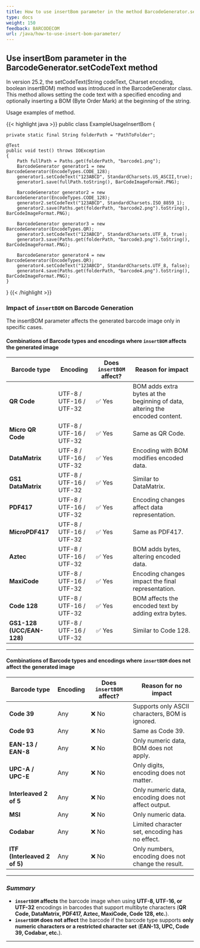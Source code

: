 ```yaml
---
title: How to use insertBom parameter in the method BarcodeGenerator.setCodeText
type: docs
weight: 150
feedback: BARCODECOM
url: /java/how-to-use-insert-bom-parameter/
---
```


## **Use insertBom parameter in the BarcodeGenerator.setCodeText method**

In version 25.2, the setCodeText(String codeText, Charset encoding, boolean insertBOM) method was introduced in the 
BarcodeGenerator class.  
This method allows setting the code text with a specified encoding and optionally inserting a BOM (Byte Order Mark)
at the beginning of the string.

Usage examples of method.

{{< highlight java >}}
 public class ExampleUsageInsertBom
 {

    private static final String folderPath = "PathToFolder";

    @Test
    public void test() throws IOException
    {
        Path fullPath = Paths.get(folderPath, "barcode1.png");
        BarcodeGenerator generator1 = new BarcodeGenerator(EncodeTypes.CODE_128);
        generator1.setCodeText("123ABCD", StandardCharsets.US_ASCII,true);
        generator1.save(fullPath.toString(), BarCodeImageFormat.PNG);

        BarcodeGenerator generator2 = new BarcodeGenerator(EncodeTypes.CODE_128);
        generator2.setCodeText("123ABCD", StandardCharsets.ISO_8859_1);
        generator2.save(Paths.get(folderPath, "barcode2.png").toString(), BarCodeImageFormat.PNG);

        BarcodeGenerator generator3 = new BarcodeGenerator(EncodeTypes.QR);
        generator3.setCodeText("123ABCD", StandardCharsets.UTF_8, true);
        generator3.save(Paths.get(folderPath, "barcode3.png").toString(), BarCodeImageFormat.PNG);

        BarcodeGenerator generator4 = new BarcodeGenerator(EncodeTypes.QR);
        generator4.setCodeText("123ABCD", StandardCharsets.UTF_8, false);
        generator4.save(Paths.get(folderPath, "barcode4.png").toString(), BarCodeImageFormat.PNG);
    }
 }
{{< /highlight >}}

### **Impact of `insertBOM` on Barcode Generation**
The insertBOM parameter affects the generated barcode image only in specific cases.

#### **Combinations of Barcode types and encodings where `insertBOM` affects the generated image**

| **Barcode type**          | **Encoding**          | **Does `insertBOM` affect?** | **Reason for impact**                                                        |
|---------------------------|----------------------|------------------------------|------------------------------------------------------------------------------|
| **QR Code**               | UTF-8 / UTF-16 / UTF-32 | ✅ Yes                        | BOM adds extra bytes at the beginning of data, altering the encoded content. |
| **Micro QR Code**         | UTF-8 / UTF-16 / UTF-32 | ✅ Yes                        | Same as QR Code.                                                             |
| **DataMatrix**            | UTF-8 / UTF-16 / UTF-32 | ✅ Yes                        | Encoding with BOM modifies encoded data.                                     |
| **GS1 DataMatrix**        | UTF-8 / UTF-16 / UTF-32 | ✅ Yes                        | Similar to DataMatrix.                                                       |
| **PDF417**                | UTF-8 / UTF-16 / UTF-32 | ✅ Yes                        | Encoding changes affect data representation.                                 |
| **MicroPDF417**           | UTF-8 / UTF-16 / UTF-32 | ✅ Yes                        | Same as PDF417.                                                              |
| **Aztec**                 | UTF-8 / UTF-16 / UTF-32 | ✅ Yes                        | BOM adds bytes, altering encoded data.                                       |
| **MaxiCode**              | UTF-8 / UTF-16 / UTF-32 | ✅ Yes                        | Encoding changes impact the final representation.                            |
| **Code 128**              | UTF-8 / UTF-16 / UTF-32 | ✅ Yes                        | BOM affects the encoded text by adding extra bytes.                          |
| **GS1-128 (UCC/EAN-128)** | UTF-8 / UTF-16 / UTF-32 | ✅ Yes                        | Similar to Code 128.                                                         |

---

#### **Combinations of Barcode types and encodings where `insertBOM` does not affect the generated image**

| **Barcode type**             | **Encoding**       | **Does `insertBOM` affect?** | **Reason for no impact**                            |
|------------------------------|-------------------|------------------------------|-----------------------------------------------------|
| **Code 39**                  | Any               | ❌ No                         | Supports only ASCII characters, BOM is ignored.     |
| **Code 93**                  | Any               | ❌ No                         | Same as Code 39.                                    |
| **EAN-13 / EAN-8**           | Any               | ❌ No                         | Only numeric data, BOM does not apply.              |
| **UPC-A / UPC-E**            | Any               | ❌ No                         | Only digits, encoding does not matter.              |
| **Interleaved 2 of 5**       | Any               | ❌ No                         | Only numeric data, encoding does not affect output. |
| **MSI**                      | Any               | ❌ No                         | Only numeric data.                                  |
| **Codabar**                  | Any               | ❌ No                         | Limited character set, encoding has no effect.      |
| **ITF (Interleaved 2 of 5)** | Any          | ❌ No                         | Only numbers, encoding does not change the result.  |

---

### ***Summary***

- **`insertBOM` affects** the barcode image when using **UTF-8, UTF-16, or UTF-32** encodings in barcodes that support multibyte characters (**QR Code, DataMatrix, PDF417, Aztec, MaxiCode, Code 128, etc.**).
- **`insertBOM` does not affect** the barcode if the barcode type supports **only numeric characters or a restricted character set** (**EAN-13, UPC, Code 39, Codabar, etc.**).

---


